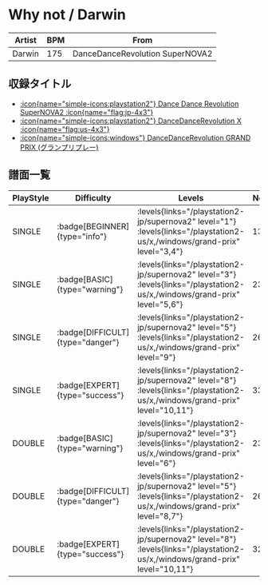 # Why not / Darwin

|Artist|BPM|From|
|------|---|----|
|Darwin|175|DanceDanceRevolution SuperNOVA2|

## 収録タイトル

- [:icon{name="simple-icons:playstation2"} Dance Dance Revolution SuperNOVA2 :icon{name="flag:jp-4x3"}](/playstation2-jp/supernova2)
- [:icon{name="simple-icons:playstation2"} DanceDanceRevolution X :icon{name="flag:us-4x3"}](/playstation2-us/x)
- [:icon{name="simple-icons:windows"} DanceDanceRevolution GRAND PRIX (グランプリプレー)](/windows/grand-prix)

## 譜面一覧

|PlayStyle|Difficulty|Levels|Notes|Movie|
|---------|----------|------|-----|-----|
|SINGLE| :badge[BEGINNER]{type="info"}| :levels{links="/playstation2-jp/supernova2" level="1"} :levels{links="/playstation2-us/x,/windows/grand-prix" level="3,4"}|138/0||
|SINGLE| :badge[BASIC]{type="warning"}| :levels{links="/playstation2-jp/supernova2" level="3"} :levels{links="/playstation2-us/x,/windows/grand-prix" level="5,6"}|239/8||
|SINGLE| :badge[DIFFICULT]{type="danger"}| :levels{links="/playstation2-jp/supernova2" level="5"} :levels{links="/playstation2-us/x,/windows/grand-prix" level="9"}|269/8||
|SINGLE| :badge[EXPERT]{type="success"}| :levels{links="/playstation2-jp/supernova2" level="8"} :levels{links="/playstation2-us/x,/windows/grand-prix" level="10,11"}|330/8||
|DOUBLE| :badge[BASIC]{type="warning"}| :levels{links="/playstation2-jp/supernova2" level="3"} :levels{links="/playstation2-us/x,/windows/grand-prix" level="6"}|239/8||
|DOUBLE| :badge[DIFFICULT]{type="danger"}| :levels{links="/playstation2-jp/supernova2" level="5"} :levels{links="/playstation2-us/x,/windows/grand-prix" level="8,7"}|263/8||
|DOUBLE| :badge[EXPERT]{type="success"}| :levels{links="/playstation2-jp/supernova2" level="8"} :levels{links="/playstation2-us/x,/windows/grand-prix" level="10,11"}|327/8||
